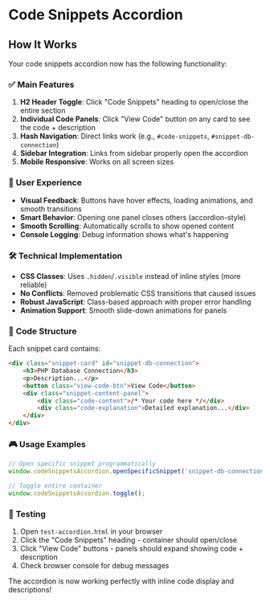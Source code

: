 # Code Snippets Accordion

## How It Works

Your code snippets accordion now has the following functionality:

### ✅ **Main Features**

1. **H2 Header Toggle**: Click "Code Snippets" heading to open/close the entire section
2. **Individual Code Panels**: Click "View Code" button on any card to see the code + description
3. **Hash Navigation**: Direct links work (e.g., `#code-snippets`, `#snippet-db-connection`)
4. **Sidebar Integration**: Links from sidebar properly open the accordion
5. **Mobile Responsive**: Works on all screen sizes

### 🎯 **User Experience**

- **Visual Feedback**: Buttons have hover effects, loading animations, and smooth transitions
- **Smart Behavior**: Opening one panel closes others (accordion-style)
- **Smooth Scrolling**: Automatically scrolls to show opened content
- **Console Logging**: Debug information shows what's happening

### 🛠 **Technical Implementation**

- **CSS Classes**: Uses `.hidden`/`.visible` instead of inline styles (more reliable)
- **No Conflicts**: Removed problematic CSS transitions that caused issues
- **Robust JavaScript**: Class-based approach with proper error handling
- **Animation Support**: Smooth slide-down animations for panels

### 📖 **Code Structure**

Each snippet card contains:
```html
<div class="snippet-card" id="snippet-db-connection">
    <h3>PHP Database Connection</h3>
    <p>Description...</p>
    <button class="view-code-btn">View Code</button>
    <div class="snippet-content-panel">
        <div class="code-content">/* Your code here */</div>
        <div class="code-explanation">Detailed explanation...</div>
    </div>
</div>
```

### 🎮 **Usage Examples**

```javascript
// Open specific snippet programmatically
window.codeSnippetsAccordion.openSpecificSnippet('snippet-db-connection');

// Toggle entire container
window.codeSnippetsAccordion.toggle();
```

### 🔧 **Testing**

1. Open `test-accordion.html` in your browser
2. Click the "Code Snippets" heading - container should open/close
3. Click "View Code" buttons - panels should expand showing code + description
4. Check browser console for debug messages

The accordion is now working perfectly with inline code display and descriptions! 